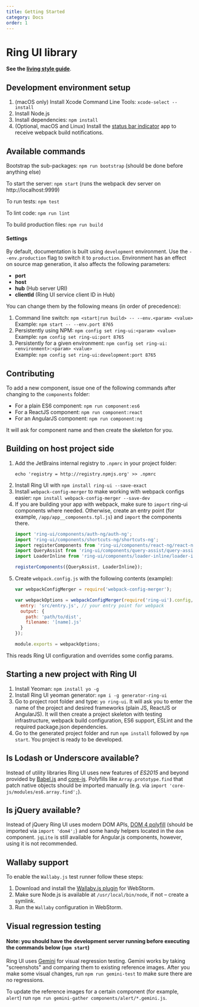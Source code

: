 ```yaml
---
title: Getting Started
category: Docs 
order: 1
---
```


# Ring UI library

**See the [living style guide](http://ring-ui.github.io)**.

## Development environment setup

1. (macOS only) Install Xcode Command Line Tools: `xcode-select --install`
2. Install Node.js
3. Install dependencies: `npm install`
4. (Optional, macOS and Linux) Install the [status bar indicator](https://github.com/roman01la/anybar-webpack#known-apps) app to receive webpack build notifications.

## Available commands

Bootstrap the sub-packages: `npm run bootstrap` (should be done before anything else)

To start the server: `npm start` (runs the webpack dev server on http://localhost:9999)

To run tests: `npm test`

To lint code: `npm run lint`

To build production files: `npm run build`

#### Settings

By default, documentation is built using `development` environment.
Use the `--env.production` flag to switch it to `production`.
Environment has an effect on source map generation, it also affects the following parameters:

 * **port**
 * **host**
 * **hub** (Hub server URI)
 * **clientId** (Ring UI service client ID in Hub)

You can change them by the following means (in order of precedence):

1. Command line switch: `npm <start|run build> -- --env.<param> <value>`
Example: `npm start -- --env.port 8765`
2. Persistently using NPM: `npm config set ring-ui:<param> <value>`
Example: `npm config set ring-ui:port 8765`
3. Persistently for a given environment: `npm config set ring-ui:<environment>:<param> <value>`  
Example: `npm config set ring-ui:development:port 8765`


## Contributing

To add a new component, issue one of the following commands after changing to the `components` folder:
  * For a plain ES6 component: `npm run component:es6`
  * For a ReactJS component: `npm run component:react`
  * For an AngularJS component: `npm run component:ng`
  
It will ask for component name and then create the skeleton for you.
  
## Building on host project side

1. Add the JetBrains internal registry to `.npmrc` in your project folder:
   ``` shell
   echo 'registry = http://registry.npmjs.org' >> .npmrc
   ```
2. Install Ring UI with `npm install ring-ui --save-exact` 
3. Install `webpack-config-merger` to make working with webpack configs easier: `npm install webpack-config-merger --save-dev`
4. If you are building your app with webpack, make sure to `import` ring-ui components where needed. Otherwise, create an entry point (for example, `/app/app__components.tpl.js`) and
`import` the components there. 
   ``` javascript
   import 'ring-ui/components/auth-ng/auth-ng';
   import 'ring-ui/components/shortcuts-ng/shortcuts-ng';
   import registerComponents from 'ring-ui/components/react-ng/react-ng';
   import QueryAssist from 'ring-ui/components/query-assist/query-assist';
   import LoaderInline from 'ring-ui/components/loader-inline/loader-inline';
   
   registerComponents({QueryAssist, LoaderInline});
   ```
5. Create `webpack.config.js` with the following contents (example):
   ``` javascript
   var webpackConfigMerger = require('webpack-config-merger');
   
   var webpackOptions = webpackConfigMerger(require('ring-ui').config, {
     entry: 'src/entry.js', // your entry point for webpack
     output: {
       path: 'path/to/dist',
       filename: '[name].js'
     }
   });
   
   module.exports = webpackOptions;
   ```

This reads Ring UI configuration and overrides some config params.

## Starting a new project with Ring UI

1. Install Yeoman: `npm install yo -g`
2. Install Ring UI yeoman generator: `npm i -g generator-ring-ui`
3. Go to project root folder and type: `yo ring-ui`. It will ask you to enter the name of the project
and desired frameworks (plain JS, ReactJS or AngularJS). It will then create a project skeleton
with testing infrastructure, webpack build configuration, ES6 support, ESLint and the required package.json dependencies.
4. Go to the generated project folder and run `npm install` followed by `npm start`. You project is ready to be developed.

## Is Lodash or Underscore available?

Instead of utility libraries Ring UI uses new features of *ES2015* and beyond provided by [Babel.js](https://babeljs.io) and [core-js](https://github.com/zloirock/core-js/).
Polyfills like `Array.prototype.find` that patch native objects should be imported manually (e.g. via `import 'core-js/modules/es6.array.find';`).

## Is jQuery available?

Instead of jQuery Ring UI uses modern DOM APIs, [DOM 4 polyfill](https://github.com/WebReflection/dom4) (should be imported via `import 'dom4';`) 
and some handy helpers located in the `dom` component. `jqLite` is still available for Angular.js components, however, using it is not recommended.

## Wallaby support

To enable the `Wallaby.js` test runner follow these steps:
 
1. Download and install the [Wallaby.js plugin](http://wallabyjs.com/) for WebStorm.
2. Make sure Node.js is available at `/usr/local/bin/node`, if not – create a symlink.  
3. Run the `Wallaby` configuration in WebStorm.


## Visual regression testing

#### Note: you should have the development server running before executing the commands below (`npm start`)

Ring UI uses [Gemini](https://ru.bem.info/tools/testing/gemini) for visual regression testing. Gemini works
by taking "screenshots" and comparing them to existing reference images. After you make some visual changes, 
run `npm run gemini-test` to make sure there are no regressions.

To update the reference images for a certain component (for example, `alert`) run 
`npm run gemini-gather components/alert/*.gemini.js`.
